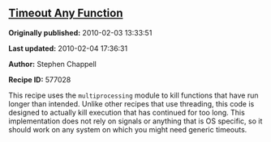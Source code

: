 ## [Timeout Any Function](https://code.activestate.com/recipes/577028-timeout-any-function)

**Originally published:** 2010-02-03 13:33:51

**Last updated:** 2010-02-04 17:36:31

**Author:** Stephen Chappell

**Recipe ID:** 577028

This recipe uses the `multiprocessing` module to kill functions that have run longer than intended. Unlike other recipes that use threading, this code is designed to actually kill execution that has continued for too long. This implementation does not rely on signals or anything that is OS specific, so it should work on any system on which you might need generic timeouts.
